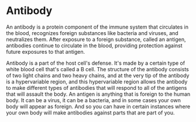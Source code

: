 # Antibody

An antibody is a protein component of the immune system that circulates in the blood, recognizes foreign substances like bacteria and viruses, and neutralizes them. After exposure to a foreign substance, called an antigen, antibodies continue to circulate in the blood, providing protection against future exposures to that antigen.

Antibody is a part of the host cell's defense. It's made by a certain type of white blood cell that's called a B cell. The structure of the antibody consists of two light chains and two heavy chains, and at the very tip of the antibody is a hypervariable region, and this hypervariable region allows the antibody to make different types of antibodies that will respond to all of the antigens that will assault the body. An antigen is anything that is foreign to the human body. It can be a virus, it can be a bacteria, and in some cases your own body will appear as foreign. And so you can have in certain instances where your own body will make antibodies against parts that are part of you.
